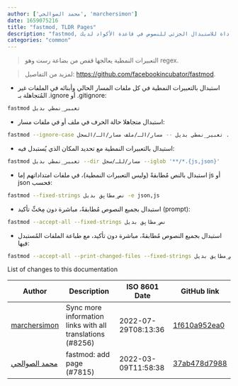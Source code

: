 ```yaml
---
author: ['محمد الصوالحي', 'marchersimon']
date: 1659075216
title: "fastmod, TLDR Pages"
description: "fastmod, أداة للاستبدال الجزئي للنصوص في قاعدة الأكواد لديك."
categories: "common"
---
```

> التعبيرات النمطية يعالجها قفص من بضاعة رست وهو regex.

> لمزيد من التفاصيل: <https://github.com/facebookincubator/fastmod>.

- استبدال بالتعبيرات النمطية في كل ملفات المسار الحالي وأبنائه في الملفات غير المُتجاهلة بـ .ignore أو .gitignore:

```bash
fastmod تعبير_نمطي بديل
```

- استبدال متجاهلا حالة الحرف في ملف أو في ملفات مسار:

```bash
fastmod --ignore-case تعبير_نمطي بديل -- مسار/الـ/ملف مسار/الـ/السجل ...
```

- استبدال بالتعبيرات النمطية مع تحديد المكان الذي يُستبدل فيه:

```bash
fastmod تعبير_نمطي بديل --dir مسار/للـ/سجل --iglob '**/*.{js,json}'
```

- استبدال بالنص مُطابقةً (وليس التعبيرات النمطية)، في ملفات امتداداتهم إما js أو json فحسب:

```bash
fastmod --fixed-strings نص_مطابِق بديل -e json,js
```

- استبدال بجميع النصوص مُطابقةً، مباشرة دون مِحَثِّ تأكيد (prompt):

```bash
fastmod --accept-all --fixed-strings نص_مطابِق بديل
```

- استبدال بجميع النصوص مُطابقةً، مباشرة دون تأكيد، مع طباعة الملفات المُستبدل فيها:

```bash
fastmod --accept-all --print-changed-files --fixed-strings نص_مطابِق بديل
```
List of changes to this documentation


Author | Description | ISO 8601 Date | GitHub link
------|-----|-----|-----
[marchersimon](mailto:50295997+marchersimon@users.noreply.github.com) | Sync more information links with all translations (#8256) | 2022-07-29T08:13:36 | [1f610a952ea0](https://github.com/tldr-pages/tldr/commit/1f610a952ea0d53e0a1bdbd1246ef81f24db2f3f)
[محمد الصوالحي](mailto:ms.2052001@gmail.com) | fastmod: add page (#7815) | 2022-03-09T11:58:38 | [37ab478d7988](https://github.com/tldr-pages/tldr/commit/37ab478d798855a43d0aea5f4e598825e30ec707)


